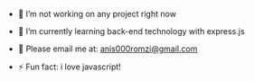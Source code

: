 - 🔭 I’m not working on any project right now 
 
- 🌱 I’m currently learning back-end technology with express.js
  
- 📧 Please email me at: anis000romzi@gmail.com 

- ⚡ Fun fact: i love javascript!
